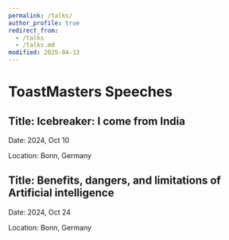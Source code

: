 ```yaml
---
permalink: /talks/
author_profile: true
redirect_from: 
  - /talks
  - /talks.md
modified: 2025-04-13
---
```


# ToastMasters Speeches

## Title: Icebreaker: I come from India

Date: 2024, Oct 10

Location: Bonn, Germany

## Title: Benefits, dangers, and limitations of Artificial intelligence

Date: 2024, Oct 24

Location: Bonn, Germany